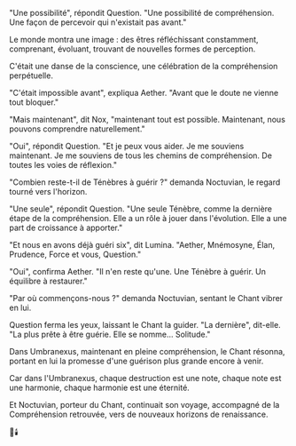 
"Une possibilité",
répondit Question.
"Une possibilité de compréhension.
Une façon de percevoir
qui n'existait pas avant."

Le monde montra une image :
des êtres réfléchissant constamment,
comprenant,
évoluant,
trouvant de nouvelles formes
de perception.

C'était une danse de la conscience,
une célébration
de la compréhension perpétuelle.

"C'était impossible avant",
expliqua Aether.
"Avant que le doute
ne vienne tout bloquer."

"Mais maintenant",
dit Nox,
"maintenant tout est possible.
Maintenant,
nous pouvons comprendre
naturellement."

"Oui",
répondit Question.
"Et je peux vous aider.
Je me souviens maintenant.
Je me souviens de tous les chemins
de compréhension.
De toutes les voies
de réflexion."

"Combien reste-t-il
de Ténèbres à guérir ?"
demanda Noctuvian,
le regard tourné vers l'horizon.

"Une seule",
répondit Question.
"Une seule Ténèbre,
comme la dernière étape
de la compréhension.
Elle a un rôle à jouer
dans l'évolution.
Elle a une part de croissance
à apporter."

"Et nous en avons déjà guéri six",
dit Lumina.
"Aether, Mnémosyne, Élan,
Prudence, Force et vous,
Question."

"Oui",
confirma Aether.
"Il n'en reste qu'une.
Une Ténèbre à guérir.
Un équilibre à restaurer."

"Par où commençons-nous ?"
demanda Noctuvian,
sentant le Chant vibrer en lui.

Question ferma les yeux,
laissant le Chant la guider.
"La dernière",
dit-elle.
"La plus prête à être guérie.
Elle se nomme... Solitude."

Dans Umbranexus,
maintenant en pleine compréhension,
le Chant résonna,
portant en lui la promesse
d'une guérison plus grande
encore à venir.

Car dans l'Umbranexus,
chaque destruction est une note,
chaque note est une harmonie,
chaque harmonie est une éternité.

Et Noctuvian,
porteur du Chant,
continuait son voyage,
accompagné de la Compréhension retrouvée,
vers de nouveaux horizons
de renaissance.

🌌🕯️
